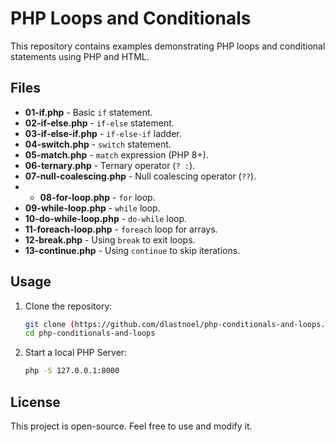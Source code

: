 # PHP Loops and Conditionals  

This repository contains examples demonstrating PHP loops and conditional statements using PHP and HTML.  

## Files  
- **01-if.php** - Basic `if` statement.  
- **02-if-else.php** - `if-else` statement.  
- **03-if-else-if.php** - `if-else-if` ladder.  
- **04-switch.php** - `switch` statement.  
- **05-match.php** - `match` expression (PHP 8+).  
- **06-ternary.php** - Ternary operator (`? :`).  
- **07-null-coalescing.php** - Null coalescing operator (`??`).  
- - **08-for-loop.php** - `for` loop.  
- **09-while-loop.php** - `while` loop.  
- **10-do-while-loop.php** - `do-while` loop.  
- **11-foreach-loop.php** - `foreach` loop for arrays.  
- **12-break.php** - Using `break` to exit loops.  
- **13-continue.php** - Using `continue` to skip iterations.  


## Usage  
1. Clone the repository:  
   ```sh
   git clone (https://github.com/dlastnoel/php-conditionals-and-loops.git)
   cd php-conditionals-and-loops

2. Start a local PHP Server:
   ```sh
   php -S 127.0.0.1:8000


## License

This project is open-source. Feel free to use and modify it.